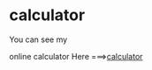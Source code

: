 # calculator

You can see my

online calculator Here ===>[calculator](https://moaazgaballah.github.io/calculator/)
